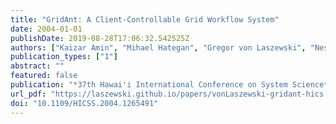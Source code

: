 ```yaml
---
title: "GridAnt: A Client-Controllable Grid Workflow System"
date: 2004-01-01
publishDate: 2019-08-28T17:06:32.542525Z
authors: ["Kaizar Amin", "Mihael Hategan", "Gregor von Laszewski", "Nestor J. Zaluzec", "Shawn Hampton", "Albert Rossi"]
publication_types: ["1"]
abstract: ""
featured: false
publication: "*37th Hawai'i International Conference on System Science*"
url_pdf: "https://laszewski.github.io/papers/vonLaszewski-gridant-hics.pdf"
doi: "10.1109/HICSS.2004.1265491"
---
```


